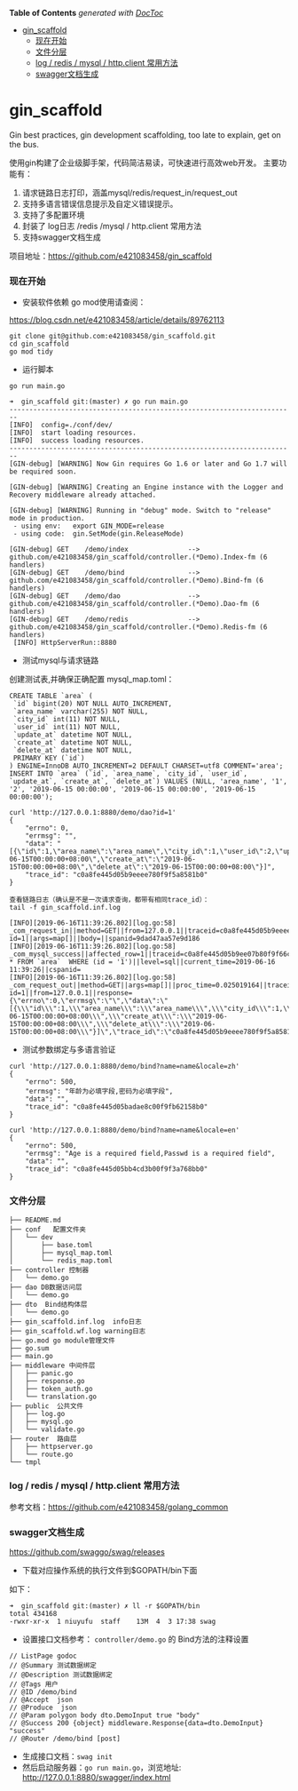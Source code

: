 <!-- START doctoc generated TOC please keep comment here to allow auto update -->
<!-- DON'T EDIT THIS SECTION, INSTEAD RE-RUN doctoc TO UPDATE -->
**Table of Contents**  *generated with [DocToc](https://github.com/thlorenz/doctoc)*

- [gin_scaffold](#gin_scaffold)
    - [现在开始](#%E7%8E%B0%E5%9C%A8%E5%BC%80%E5%A7%8B)
    - [文件分层](#%E6%96%87%E4%BB%B6%E5%88%86%E5%B1%82)
    - [log / redis / mysql / http.client 常用方法](#log--redis--mysql--httpclient-%E5%B8%B8%E7%94%A8%E6%96%B9%E6%B3%95)
    - [swagger文档生成](#swagger%E6%96%87%E6%A1%A3%E7%94%9F%E6%88%90)

<!-- END doctoc generated TOC please keep comment here to allow auto update -->

# gin_scaffold
Gin best practices, gin development scaffolding, too late to explain, get on the bus.

使用gin构建了企业级脚手架，代码简洁易读，可快速进行高效web开发。
主要功能有：
1. 请求链路日志打印，涵盖mysql/redis/request_in/request_out
2. 支持多语言错误信息提示及自定义错误提示。
3. 支持了多配置环境
4. 封装了 log日志 /redis /mysql / http.client 常用方法
5. 支持swagger文档生成

项目地址：https://github.com/e421083458/gin_scaffold
### 现在开始
- 安装软件依赖
go mod使用请查阅：

https://blog.csdn.net/e421083458/article/details/89762113
```
git clone git@github.com:e421083458/gin_scaffold.git
cd gin_scaffold
go mod tidy
```
- 运行脚本
```
go run main.go

➜  gin_scaffold git:(master) ✗ go run main.go
------------------------------------------------------------------------
[INFO]  config=./conf/dev/
[INFO]  start loading resources.
[INFO]  success loading resources.
------------------------------------------------------------------------
[GIN-debug] [WARNING] Now Gin requires Go 1.6 or later and Go 1.7 will be required soon.

[GIN-debug] [WARNING] Creating an Engine instance with the Logger and Recovery middleware already attached.

[GIN-debug] [WARNING] Running in "debug" mode. Switch to "release" mode in production.
 - using env:	export GIN_MODE=release
 - using code:	gin.SetMode(gin.ReleaseMode)

[GIN-debug] GET    /demo/index               --> github.com/e421083458/gin_scaffold/controller.(*Demo).Index-fm (6 handlers)
[GIN-debug] GET    /demo/bind                --> github.com/e421083458/gin_scaffold/controller.(*Demo).Bind-fm (6 handlers)
[GIN-debug] GET    /demo/dao                 --> github.com/e421083458/gin_scaffold/controller.(*Demo).Dao-fm (6 handlers)
[GIN-debug] GET    /demo/redis               --> github.com/e421083458/gin_scaffold/controller.(*Demo).Redis-fm (6 handlers)
 [INFO] HttpServerRun::8880
```
- 测试mysql与请求链路

创建测试表,并确保正确配置 mysql_map.toml：
```
CREATE TABLE `area` (
 `id` bigint(20) NOT NULL AUTO_INCREMENT,
 `area_name` varchar(255) NOT NULL,
 `city_id` int(11) NOT NULL,
 `user_id` int(11) NOT NULL,
 `update_at` datetime NOT NULL,
 `create_at` datetime NOT NULL,
 `delete_at` datetime NOT NULL,
 PRIMARY KEY (`id`)
) ENGINE=InnoDB AUTO_INCREMENT=2 DEFAULT CHARSET=utf8 COMMENT='area';
INSERT INTO `area` (`id`, `area_name`, `city_id`, `user_id`, `update_at`, `create_at`, `delete_at`) VALUES (NULL, 'area_name', '1', '2', '2019-06-15 00:00:00', '2019-06-15 00:00:00', '2019-06-15 00:00:00');
```

```
curl 'http://127.0.0.1:8880/demo/dao?id=1'
{
    "errno": 0,
    "errmsg": "",
    "data": "[{\"id\":1,\"area_name\":\"area_name\",\"city_id\":1,\"user_id\":2,\"update_at\":\"2019-06-15T00:00:00+08:00\",\"create_at\":\"2019-06-15T00:00:00+08:00\",\"delete_at\":\"2019-06-15T00:00:00+08:00\"}]",
    "trace_id": "c0a8fe445d05b9eeee780f9f5a8581b0"
}

查看链路日志（确认是不是一次请求查询，都带有相同trace_id）：
tail -f gin_scaffold.inf.log

[INFO][2019-06-16T11:39:26.802][log.go:58] _com_request_in||method=GET||from=127.0.0.1||traceid=c0a8fe445d05b9eeee780f9f5a8581b0||cspanid=||uri=/demo/dao?id=1||args=map[]||body=||spanid=9dad47aa57e9d186
[INFO][2019-06-16T11:39:26.802][log.go:58] _com_mysql_success||affected_row=1||traceid=c0a8fe445d05b9ee07b80f9f66cb39b0||spanid=9dad47aa1408d2ac||source=/Users/niuyufu/go/src/github.com/e421083458/gin_scaffold/dao/demo.go:24||proc_time=0.000000000||sql=SELECT * FROM `area`  WHERE (id = '1')||level=sql||current_time=2019-06-16 11:39:26||cspanid=
[INFO][2019-06-16T11:39:26.802][log.go:58] _com_request_out||method=GET||args=map[]||proc_time=0.025019164||traceid=c0a8fe445d05b9eeee780f9f5a8581b0||spanid=9dad47aa57e9d186||uri=/demo/dao?id=1||from=127.0.0.1||response={\"errno\":0,\"errmsg\":\"\",\"data\":\"[{\\\"id\\\":1,\\\"area_name\\\":\\\"area_name\\\",\\\"city_id\\\":1,\\\"user_id\\\":2,\\\"update_at\\\":\\\"2019-06-15T00:00:00+08:00\\\",\\\"create_at\\\":\\\"2019-06-15T00:00:00+08:00\\\",\\\"delete_at\\\":\\\"2019-06-15T00:00:00+08:00\\\"}]\",\"trace_id\":\"c0a8fe445d05b9eeee780f9f5a8581b0\"}||cspanid=
```
- 测试参数绑定与多语言验证

```
curl 'http://127.0.0.1:8880/demo/bind?name=name&locale=zh'
{
    "errno": 500,
    "errmsg": "年龄为必填字段,密码为必填字段",
    "data": "",
    "trace_id": "c0a8fe445d05badae8c00f9fb62158b0"
}

curl 'http://127.0.0.1:8880/demo/bind?name=name&locale=en'
{
    "errno": 500,
    "errmsg": "Age is a required field,Passwd is a required field",
    "data": "",
    "trace_id": "c0a8fe445d05bb4cd3b00f9f3a768bb0"
}
```

### 文件分层
```
├── README.md
├── conf   配置文件夹
│   └── dev
│       ├── base.toml
│       ├── mysql_map.toml
│       └── redis_map.toml
├── controller 控制器
│   └── demo.go
├── dao DB数据访问层
│   └── demo.go
├── dto  Bind结构体层
│   └── demo.go
├── gin_scaffold.inf.log  info日志
├── gin_scaffold.wf.log warning日志
├── go.mod go module管理文件
├── go.sum
├── main.go
├── middleware 中间件层
│   ├── panic.go
│   ├── response.go
│   ├── token_auth.go
│   └── translation.go
├── public  公共文件
│   ├── log.go
│   ├── mysql.go
│   └── validate.go
├── router  路由层
│   ├── httpserver.go
│   └── route.go
└── tmpl
```

### log / redis / mysql / http.client 常用方法

参考文档：https://github.com/e421083458/golang_common


### swagger文档生成

https://github.com/swaggo/swag/releases

- 下载对应操作系统的执行文件到$GOPATH/bin下面

如下：
```
➜  gin_scaffold git:(master) ✗ ll -r $GOPATH/bin
total 434168
-rwxr-xr-x  1 niuyufu  staff    13M  4  3 17:38 swag
```

- 设置接口文档参考： `controller/demo.go` 的 Bind方法的注释设置

```
// ListPage godoc
// @Summary 测试数据绑定
// @Description 测试数据绑定
// @Tags 用户
// @ID /demo/bind
// @Accept  json
// @Produce  json
// @Param polygon body dto.DemoInput true "body"
// @Success 200 {object} middleware.Response{data=dto.DemoInput} "success"
// @Router /demo/bind [post]
```

- 生成接口文档：`swag init`
- 然后启动服务器：`go run main.go`，浏览地址: http://127.0.0.1:8880/swagger/index.html